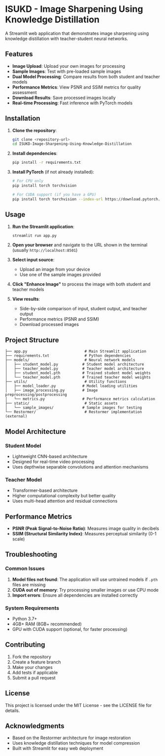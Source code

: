 # ISUKD - Image Sharpening Using Knowledge Distillation

A Streamlit web application that demonstrates image sharpening using knowledge distillation with teacher-student neural networks.

## Features

- **Image Upload**: Upload your own images for processing
- **Sample Images**: Test with pre-loaded sample images
- **Dual Model Processing**: Compare results from both student and teacher models
- **Performance Metrics**: View PSNR and SSIM metrics for quality assessment
- **Download Results**: Save processed images locally
- **Real-time Processing**: Fast inference with PyTorch models

## Installation

1. **Clone the repository**:
   ```bash
   git clone <repository-url>
   cd ISUKD-Image-Sharpening-Using-Knowledge-Distillation
   ```

2. **Install dependencies**:
   ```bash
   pip install -r requirements.txt
   ```

3. **Install PyTorch** (if not already installed):
   ```bash
   # For CPU only
   pip install torch torchvision
   
   # For CUDA support (if you have a GPU)
   pip install torch torchvision --index-url https://download.pytorch.org/whl/cu118
   ```

## Usage

1. **Run the Streamlit application**:
   ```bash
   streamlit run app.py
   ```

2. **Open your browser** and navigate to the URL shown in the terminal (usually `http://localhost:8501`)

3. **Select input source**:
   - Upload an image from your device
   - Use one of the sample images provided

4. **Click "Enhance Image"** to process the image with both student and teacher models

5. **View results**:
   - Side-by-side comparison of input, student output, and teacher output
   - Performance metrics (PSNR and SSIM)
   - Download processed images

## Project Structure

```
├── app.py                          # Main Streamlit application
├── requirements.txt                # Python dependencies
├── models/                         # Neural network models
│   ├── student_model.py           # Student model architecture
│   ├── teacher_model.py           # Teacher model architecture
│   ├── student_model.pth          # Trained student model weights
│   └── teacher_model.pth          # Trained teacher model weights
├── utils/                          # Utility functions
│   ├── model_loader.py            # Model loading utilities
│   ├── image_processing.py        # Image preprocessing/postprocessing
│   └── metrics.py                 # Performance metrics calculation
├── static/                         # Static assets
│   └── sample_images/             # Sample images for testing
└── Restormer/                      # Restormer implementation (external)
```

## Model Architecture

### Student Model
- Lightweight CNN-based architecture
- Designed for real-time video processing
- Uses depthwise separable convolutions and attention mechanisms

### Teacher Model
- Transformer-based architecture
- Higher computational complexity but better quality
- Uses multi-head attention and residual connections

## Performance Metrics

- **PSNR (Peak Signal-to-Noise Ratio)**: Measures image quality in decibels
- **SSIM (Structural Similarity Index)**: Measures perceptual similarity (0-1 scale)

## Troubleshooting

### Common Issues

1. **Model files not found**: The application will use untrained models if `.pth` files are missing
2. **CUDA out of memory**: Try processing smaller images or use CPU mode
3. **Import errors**: Ensure all dependencies are installed correctly

### System Requirements

- Python 3.7+
- 4GB+ RAM (8GB+ recommended)
- GPU with CUDA support (optional, for faster processing)

## Contributing

1. Fork the repository
2. Create a feature branch
3. Make your changes
4. Add tests if applicable
5. Submit a pull request

## License

This project is licensed under the MIT License - see the LICENSE file for details.

## Acknowledgments

- Based on the Restormer architecture for image restoration
- Uses knowledge distillation techniques for model compression
- Built with Streamlit for easy web deployment 